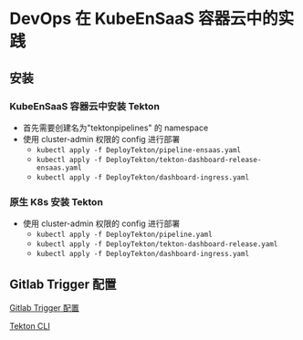 # DevOps 在 KubeEnSaaS 容器云中的实践
## 安装
### KubeEnSaaS 容器云中安装 Tekton
- 首先需要创建名为"tektonpipelines" 的 namespace
- 使用 cluster-admin 权限的 config 进行部署 
    - `kubectl apply -f DeployTekton/pipeline-ensaas.yaml` 
    - `kubectl apply -f DeployTekton/tekton-dashboard-release-ensaas.yaml`
    - `kubectl apply -f DeployTekton/dashboard-ingress.yaml`
### 原生 K8s 安装 Tekton
- 使用 cluster-admin 权限的 config 进行部署 
    - `kubectl apply -f DeployTekton/pipeline.yaml` 
    - `kubectl apply -f DeployTekton/tekton-dashboard-release.yaml`
    - `kubectl apply -f DeployTekton/dashboard-ingress.yaml`
    
## Gitlab Trigger 配置

[Gitlab Trigger 配置](https://shimo.im/docs/WP9CcR9VW6H8qPT9/)  

[Tekton CLI](https://github.com/tektoncd/cli)
